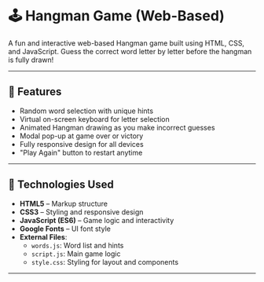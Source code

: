 # 🕹️ Hangman Game (Web-Based)

A fun and interactive web-based Hangman game built using HTML, CSS, and JavaScript. Guess the correct word letter by letter before the hangman is fully drawn!

---

## 🎯 Features

- Random word selection with unique hints
- Virtual on-screen keyboard for letter selection
- Animated Hangman drawing as you make incorrect guesses
- Modal pop-up at game over or victory
- Fully responsive design for all devices
- "Play Again" button to restart anytime

---

## 🧠 Technologies Used

- **HTML5** – Markup structure
- **CSS3** – Styling and responsive design
- **JavaScript (ES6)** – Game logic and interactivity
- **Google Fonts** – UI font style
- **External Files**:
  - `words.js`: Word list and hints
  - `script.js`: Main game logic
  - `style.css`: Styling for layout and components

---
